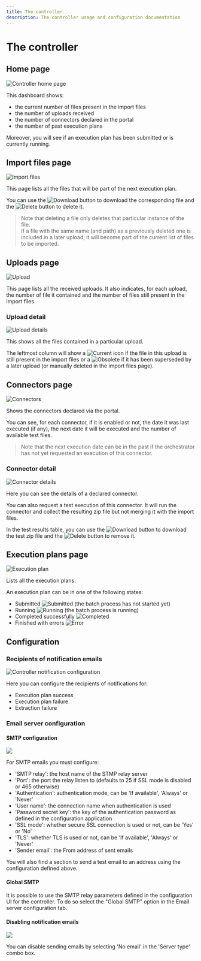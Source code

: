 ```yaml
---
title: The controller
description: The controller usage and configuration documentation
---
```


# The controller

## Home page

![Controller home page](images/controller_home.png "Controller home page")

This dashboard shows:  

- the current number of files present in the import files
- the number of uploads received
- the number of connectors declared in the portal
- the number of past execution plans

Moreover, you will see if an execution plan has been submitted or is currently running.  

## Import files page

![Import files](images/controller_importfiles.png "Import files")

This page lists all the files that will be part of the next execution plan.  

You can use the ![Download](images/download.png "Download") button to download the corresponding file and the ![Delete](images/trashcan.png "Delete") button to delete it.  

> Note that deleting a file only deletes that particular instance of the file.  
> If a file with the same name (and path) as a previously deleted one is included in a later upload, it will become part of the current list of files to be imported.  

## Uploads page

![Upload](images/controller_uploads.png "Upload")

This page lists all the received uploads. It also indicates, for each upload, the number of file it contained and the number of files still present in the import files.  

### Upload detail

![Upload details](images/controller_upload_detail.png "Upload details")

This shows all the files contained in a particular upload.  

The leftmost column will show a ![Current](images/file_current.png "Current") icon if the file in this upload is still present in the import files or a ![Obsolete](images/file_obsolete.png "Obsolete") if it has been superseded by a later upload (or manually deleted in the import files page).  

## Connectors page

![Connectors](images/controller_connectors.png "Connectors")

Shows the connectors declared via the portal.  

You can see, for each connector, if it is enabled or not, the date it was last executed (if any), the next date it will be executed and the number of available test files.  

> Note that the next execution date can be in the past if the orchestrator has not yet requested an execution of this connector.  

### Connector detail

![Connector details](images/controller_connector_detail.png "Connector details")

Here you can see the details of a declared connector.  

You can also request a test execution of this connector. It will run the connector and collect the resulting zip file but not merging it with the import files.  

In the test results table, you can use the ![Download](images/download.png "Download") button to download the test zip file and the ![Delete](images/trashcan.png "Delete") button to remove it.  

## Execution plans page

![Execution plan](images/controller_execplans.png "Execution plan")

Lists all the execution plans.  

An execution plan can be in one of the following states:  

- Submitted ![Submitted](images/execplan_submitted.png) (the batch process has not started yet)
- Running ![Running](images/execplan_running.png) (the batch process is running)
- Completed successfully ![Completed](images/execplan_completed.png)
- Finished with errors ![Error](images/execplan_error.png)

## Configuration

### Recipients of notification emails

![Controller notification configuration](images/controller_config_notifs.png)

Here you can configure the recipients of notifications for:  

- Execution plan success
- Execution plan failure
- Extraction failure

### Email server configuration

#### SMTP configuration

![](images/controller_config_smtp.png)

For SMTP emails you must configure:
- 'SMTP relay': the host name of the STMP relay server
- 'Port': the port the relay listen to (defaults to 25 if SSL mode is disabled or 465 otherwise)
- 'Authentication': authentication mode, can be 'If available', 'Always' or 'Never'
- 'User name': the connection name when authentication is used
- 'Password secret key': the key of the authentication password as defined in the configuration application
- 'SSL mode': whether secure SSL connection is used or not, can be 'Yes' or 'No'
- 'TLS': whether TLS is used or not, can be 'If available', 'Always' or 'Never'
- 'Sender email': the From address of sent emails

You will also find a section to send a test email to an address using the configuration defined above.  

#### Global SMTP

It is possible to use the SMTP relay parameters defined in the configuration UI for the controller. To do so select the "Global SMTP" option in the Email server configuration tab.  

#### Disabling notification emails

![](images/controller_config_none.png)

You can disable sending emails by selecting 'No email' in the 'Server type' combo box.  
